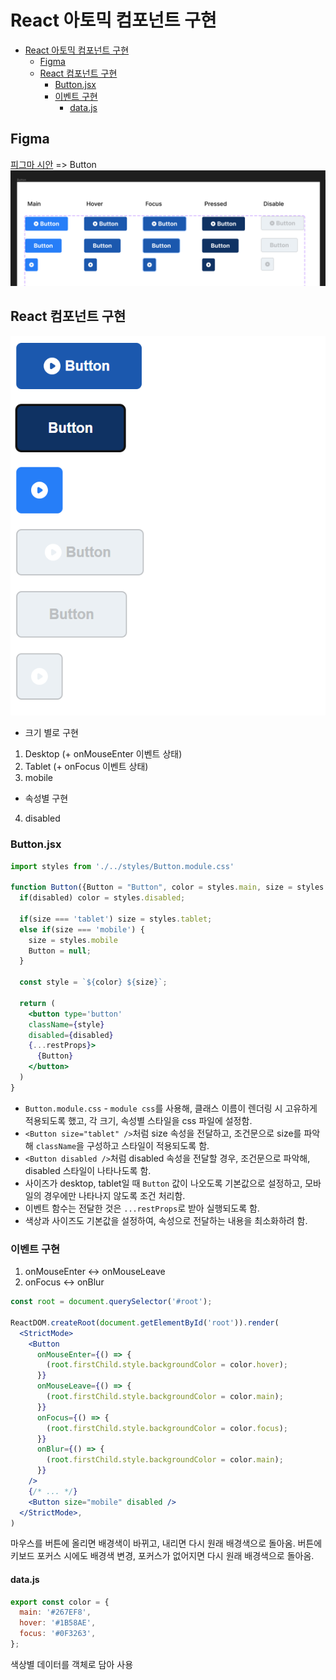 # React 아토믹 컴포넌트 구현

- [React 아토믹 컴포넌트 구현](#react-아토믹-컴포넌트-구현)
  - [Figma](#figma)
  - [React 컴포넌트 구현](#react-컴포넌트-구현)
    - [Button.jsx](#buttonjsx)
    - [이벤트 구현](#이벤트-구현)
      - [data.js](#datajs)

## Figma
[피그마 시안][] => Button
![Alt text](./public/피그마시안.png)

## React 컴포넌트 구현
![Alt text](./public/구현캡처.png)

- 크기 별로 구현
1. Desktop (+ onMouseEnter 이벤트 상태)
2. Tablet (+ onFocus 이벤트 상태)
3. mobile
- 속성별 구현
4. disabled

### Button.jsx
```jsx
import styles from './../styles/Button.module.css'

function Button({Button = "Button", color = styles.main, size = styles.desktop, disabled, ...restProps }) {
  if(disabled) color = styles.disabled;

  if(size === 'tablet') size = styles.tablet;
  else if(size === 'mobile') {
    size = styles.mobile
    Button = null;
  }

  const style = `${color} ${size}`;

  return (
    <button type='button' 
    className={style}
    disabled={disabled}
    {...restProps}>
      {Button}
    </button>
  )
}
```

- `Button.module.css` - `module css`를 사용해, 클래스 이름이 렌더링 시 고유하게 적용되도록 했고, 각 크기, 속성별 스타일을 css 파일에 설정함.
- `<Button size="tablet" />`처럼 size 속성을 전달하고, 조건문으로 size를 파악해 `className`을 구성하고 스타일이 적용되도록 함.
- `<Button disabled />`처럼 disabled 속성을 전달할 경우, 조건문으로 파악해, disabled 스타일이 나타나도록 함.
- 사이즈가 desktop, tablet일 때 `Button` 값이 나오도록 기본값으로 설정하고, 모바일의 경우에만 나타나지 않도록 조건 처리함.
- 이벤트 함수는 전달한 것은 `...restProps`로 받아 실행되도록 함.
- 색상과 사이즈도 기본값을 설정하여, 속성으로 전달하는 내용을 최소화하려 함.

### 이벤트 구현
1. onMouseEnter <-> onMouseLeave
2. onFocus <-> onBlur

```jsx
const root = document.querySelector('#root');

ReactDOM.createRoot(document.getElementById('root')).render(
  <StrictMode>
    <Button  
      onMouseEnter={() => {
        (root.firstChild.style.backgroundColor = color.hover);
      }}
      onMouseLeave={() => {
        (root.firstChild.style.backgroundColor = color.main);
      }}
      onFocus={() => {
        (root.firstChild.style.backgroundColor = color.focus);
      }}
      onBlur={() => {
        (root.firstChild.style.backgroundColor = color.main);
      }}
    />
    {/* ... */}
    <Button size="mobile" disabled />
  </StrictMode>,
)
```

마우스를 버튼에 올리면 배경색이 바뀌고, 내리면 다시 원래 배경색으로 돌아옴.
버튼에 키보드 포커스 시에도 배경색 변경, 포커스가 없어지면 다시 원래 배경색으로 돌아옴.

#### data.js
```js
export const color = {
  main: '#267EF8',
  hover: '#1B58AE',
  focus: '#0F3263',
};
```
색상별 데이터를 객체로 담아 사용

[피그마 시안]: https://www.figma.com/file/UnM4RdA6sLjfCHtuy6Z0ma/Atomic-Design-System-(Community)?type=design&node-id=303%3A5&mode=design&t=xH8If6nLl2hJL0Bl-1